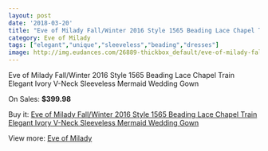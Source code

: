 ```yaml
---
layout: post
date: '2018-03-20'
title: "Eve of Milady Fall/Winter 2016 Style 1565 Beading Lace Chapel Train Elegant Ivory V-Neck Sleeveless Mermaid Wedding Gown"
category: Eve of Milady
tags: ["elegant","unique","sleeveless","beading","dresses"]
image: http://img.eudances.com/26889-thickbox_default/eve-of-milady-fall-winter-2016-style-1565-beading-lace-chapel-train-elegant-ivory-v-neck-sleeveless-mermaid-wedding-gown.jpg
---
```

Eve of Milady Fall/Winter 2016 Style 1565 Beading Lace Chapel Train Elegant Ivory V-Neck Sleeveless Mermaid Wedding Gown

On Sales: **$399.98**
<a href="https://www.eudances.com/en/eve-of-milady/9039-eve-of-milady-fall-winter-2016-style-1565-beading-lace-chapel-train-elegant-ivory-v-neck-sleeveless-mermaid-wedding-gown.html"><amp-img layout="responsive" width="600" height="600" src="//img.eudances.com/26889-thickbox_default/eve-of-milady-fall-winter-2016-style-1565-beading-lace-chapel-train-elegant-ivory-v-neck-sleeveless-mermaid-wedding-gown.jpg" alt="Eve of Milady Fall/Winter 2016 Style 1565 Beading Lace Chapel Train Elegant Ivory V-Neck Sleeveless Mermaid Wedding Gown 0" /></a>
<a href="https://www.eudances.com/en/eve-of-milady/9039-eve-of-milady-fall-winter-2016-style-1565-beading-lace-chapel-train-elegant-ivory-v-neck-sleeveless-mermaid-wedding-gown.html"><amp-img layout="responsive" width="600" height="600" src="//img.eudances.com/26894-thickbox_default/eve-of-milady-fall-winter-2016-style-1565-beading-lace-chapel-train-elegant-ivory-v-neck-sleeveless-mermaid-wedding-gown.jpg" alt="Eve of Milady Fall/Winter 2016 Style 1565 Beading Lace Chapel Train Elegant Ivory V-Neck Sleeveless Mermaid Wedding Gown 1" /></a>
<a href="https://www.eudances.com/en/eve-of-milady/9039-eve-of-milady-fall-winter-2016-style-1565-beading-lace-chapel-train-elegant-ivory-v-neck-sleeveless-mermaid-wedding-gown.html"><amp-img layout="responsive" width="600" height="600" src="//img.eudances.com/26893-thickbox_default/eve-of-milady-fall-winter-2016-style-1565-beading-lace-chapel-train-elegant-ivory-v-neck-sleeveless-mermaid-wedding-gown.jpg" alt="Eve of Milady Fall/Winter 2016 Style 1565 Beading Lace Chapel Train Elegant Ivory V-Neck Sleeveless Mermaid Wedding Gown 2" /></a>
<a href="https://www.eudances.com/en/eve-of-milady/9039-eve-of-milady-fall-winter-2016-style-1565-beading-lace-chapel-train-elegant-ivory-v-neck-sleeveless-mermaid-wedding-gown.html"><amp-img layout="responsive" width="600" height="600" src="//img.eudances.com/26892-thickbox_default/eve-of-milady-fall-winter-2016-style-1565-beading-lace-chapel-train-elegant-ivory-v-neck-sleeveless-mermaid-wedding-gown.jpg" alt="Eve of Milady Fall/Winter 2016 Style 1565 Beading Lace Chapel Train Elegant Ivory V-Neck Sleeveless Mermaid Wedding Gown 3" /></a>
<a href="https://www.eudances.com/en/eve-of-milady/9039-eve-of-milady-fall-winter-2016-style-1565-beading-lace-chapel-train-elegant-ivory-v-neck-sleeveless-mermaid-wedding-gown.html"><amp-img layout="responsive" width="600" height="600" src="//img.eudances.com/26891-thickbox_default/eve-of-milady-fall-winter-2016-style-1565-beading-lace-chapel-train-elegant-ivory-v-neck-sleeveless-mermaid-wedding-gown.jpg" alt="Eve of Milady Fall/Winter 2016 Style 1565 Beading Lace Chapel Train Elegant Ivory V-Neck Sleeveless Mermaid Wedding Gown 4" /></a>
<a href="https://www.eudances.com/en/eve-of-milady/9039-eve-of-milady-fall-winter-2016-style-1565-beading-lace-chapel-train-elegant-ivory-v-neck-sleeveless-mermaid-wedding-gown.html"><amp-img layout="responsive" width="600" height="600" src="//img.eudances.com/26890-thickbox_default/eve-of-milady-fall-winter-2016-style-1565-beading-lace-chapel-train-elegant-ivory-v-neck-sleeveless-mermaid-wedding-gown.jpg" alt="Eve of Milady Fall/Winter 2016 Style 1565 Beading Lace Chapel Train Elegant Ivory V-Neck Sleeveless Mermaid Wedding Gown 5" /></a>

Buy it: [Eve of Milady Fall/Winter 2016 Style 1565 Beading Lace Chapel Train Elegant Ivory V-Neck Sleeveless Mermaid Wedding Gown](https://www.eudances.com/en/eve-of-milady/9039-eve-of-milady-fall-winter-2016-style-1565-beading-lace-chapel-train-elegant-ivory-v-neck-sleeveless-mermaid-wedding-gown.html "Eve of Milady Fall/Winter 2016 Style 1565 Beading Lace Chapel Train Elegant Ivory V-Neck Sleeveless Mermaid Wedding Gown")

View more: [Eve of Milady](https://www.eudances.com/en/123-eve-of-milady "Eve of Milady")